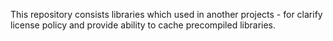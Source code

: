This repository consists libraries which used in another projects - for clarify license policy and provide ability to cache precompiled libraries.
